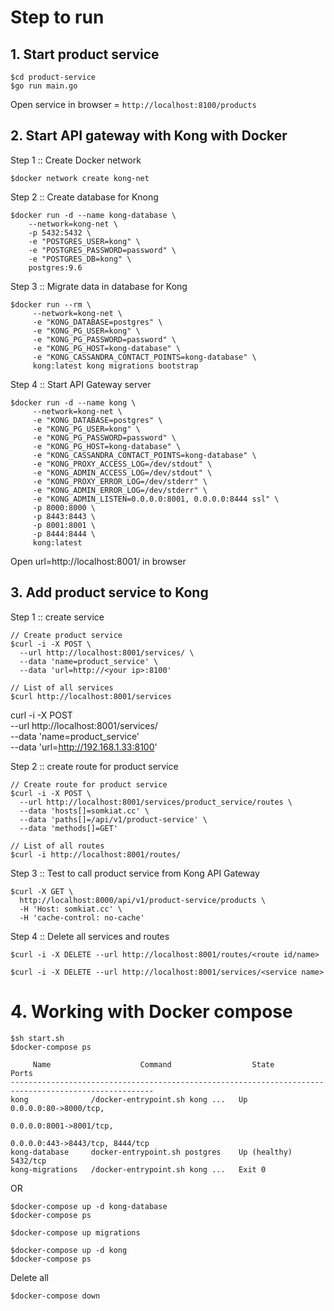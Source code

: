 # Step to run

## 1. Start product service
```
$cd product-service
$go run main.go
```
Open service in browser = `http://localhost:8100/products`

## 2. Start API gateway with Kong with Docker
Step 1 :: Create Docker network
```
$docker network create kong-net
```

Step 2 :: Create database for Knong
```
$docker run -d --name kong-database \
    --network=kong-net \
    -p 5432:5432 \
    -e "POSTGRES_USER=kong" \
    -e "POSTGRES_PASSWORD=password" \
    -e "POSTGRES_DB=kong" \
    postgres:9.6
```

Step 3 :: Migrate data in database for Kong
```
$docker run --rm \
     --network=kong-net \
     -e "KONG_DATABASE=postgres" \
     -e "KONG_PG_USER=kong" \
     -e "KONG_PG_PASSWORD=password" \
     -e "KONG_PG_HOST=kong-database" \
     -e "KONG_CASSANDRA_CONTACT_POINTS=kong-database" \
     kong:latest kong migrations bootstrap
```

Step 4 :: Start API Gateway server
```
$docker run -d --name kong \
     --network=kong-net \
     -e "KONG_DATABASE=postgres" \
     -e "KONG_PG_USER=kong" \
     -e "KONG_PG_PASSWORD=password" \
     -e "KONG_PG_HOST=kong-database" \
     -e "KONG_CASSANDRA_CONTACT_POINTS=kong-database" \
     -e "KONG_PROXY_ACCESS_LOG=/dev/stdout" \
     -e "KONG_ADMIN_ACCESS_LOG=/dev/stdout" \
     -e "KONG_PROXY_ERROR_LOG=/dev/stderr" \
     -e "KONG_ADMIN_ERROR_LOG=/dev/stderr" \
     -e "KONG_ADMIN_LISTEN=0.0.0.0:8001, 0.0.0.0:8444 ssl" \
     -p 8000:8000 \
     -p 8443:8443 \
     -p 8001:8001 \
     -p 8444:8444 \
     kong:latest
```

Open url=http://localhost:8001/ in browser

## 3. Add product service to Kong

Step 1 :: create service
```
// Create product service
$curl -i -X POST \
  --url http://localhost:8001/services/ \
  --data 'name=product_service' \
  --data 'url=http://<your ip>:8100'

// List of all services
$curl http://localhost:8001/services
```

curl -i -X POST \
  --url http://localhost:8001/services/ \
  --data 'name=product_service' \
  --data 'url=http://192.168.1.33:8100'

Step 2 :: create route for product service
```
// Create route for product service
$curl -i -X POST \
  --url http://localhost:8001/services/product_service/routes \
  --data 'hosts[]=somkiat.cc' \
  --data 'paths[]=/api/v1/product-service' \
  --data 'methods[]=GET'

// List of all routes
$curl -i http://localhost:8001/routes/
```

Step 3 :: Test to call product service from Kong API Gateway
```
$curl -X GET \
  http://localhost:8000/api/v1/product-service/products \
  -H 'Host: somkiat.cc' \
  -H 'cache-control: no-cache'
```

Step 4 :: Delete all services and routes
```
$curl -i -X DELETE --url http://localhost:8001/routes/<route id/name>

$curl -i -X DELETE --url http://localhost:8001/services/<service name>
```

# 4. Working with Docker compose
```
$sh start.sh
$docker-compose ps

     Name                    Command                  State                      Ports
------------------------------------------------------------------------------------------------------
kong              /docker-entrypoint.sh kong ...   Up             0.0.0.0:80->8000/tcp,
                                                                  0.0.0.0:8001->8001/tcp,
                                                                  0.0.0.0:443->8443/tcp, 8444/tcp
kong-database     docker-entrypoint.sh postgres    Up (healthy)   5432/tcp
kong-migrations   /docker-entrypoint.sh kong ...   Exit 0
```

OR
```
$docker-compose up -d kong-database
$docker-compose ps

$docker-compose up migrations

$docker-compose up -d kong
$docker-compose ps
```

Delete all
```
$docker-compose down
```
